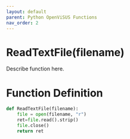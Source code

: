 ```yaml
---
layout: default
parent: Python OpenViSUS Functions
nav_order: 2
---
```


# ReadTextFile(filename)

Describe function here.

# Function Definition

```python
def ReadTextFile(filename):
	file = open(filename, "r") 
	ret=file.read().strip()
	file.close()
	return ret
```